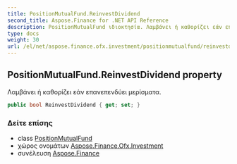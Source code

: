 ```yaml
---
title: PositionMutualFund.ReinvestDividend
second_title: Aspose.Finance for .NET API Reference
description: PositionMutualFund ιδιοκτησία. Λαμβάνει ή καθορίζει εάν επανεπενδύει μερίσματα.
type: docs
weight: 30
url: /el/net/aspose.finance.ofx.investment/positionmutualfund/reinvestdividend/
---
```

## PositionMutualFund.ReinvestDividend property

Λαμβάνει ή καθορίζει εάν επανεπενδύει μερίσματα.

```csharp
public bool ReinvestDividend { get; set; }
```

### Δείτε επίσης

* class [PositionMutualFund](../)
* χώρος ονομάτων [Aspose.Finance.Ofx.Investment](../../positionmutualfund/)
* συνέλευση [Aspose.Finance](../../../)


